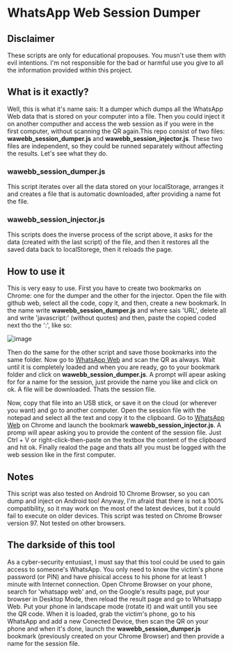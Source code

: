 # WhatsApp Web Session Dumper

## Disclaimer ##

These scripts are only for educational propouses. You musn't use them with evil intentions. I'm not responsible for the bad or harmful use you give to all the information provided within this project.

## What is it exactly? ##

Well, this is what it's name sais: It a dumper which dumps all the WhatsApp Web data that is stored on your computer into a file. Then you could inject it on another computher and access the web session as if you were in the first computer, without scanning the QR again.This repo consist of two files: **wawebb_session_dumper.js** and **wawebb_session_injector.js**. These two files are independent, so they could be runned separately without affecting the results. Let's see what they do.

### wawebb_session_dumper.js ###

This script iterates over all the data stored on your localStorage, arranges it and creates a file that is automatic downloaded, after providing a name fot the file.

### wawebb_session_injector.js ###

This scripts does the inverse process of the script above, it asks for the data (created with the last script) of the file, and then it restores all the saved data back to localStorege, then it reloads the page.

## How to use it ##

This is very easy to use. First you have to create two bookmarks on Chrome: one for the dumper and the other for the injector. Open the file with github web, select all the code, copy it, and then, create a new bookmark. In the name write **wawebb_session_dumper.js** and where sais 'URL', delete all and write 'javascript:' (without quotes) and then, paste the copied coded next tho the ':', like so:

![image](https://user-images.githubusercontent.com/72309928/162549188-8214b615-91b8-4c03-92ed-b6c648e6f54e.png)

Then do the same for the other script and save those bookmarks into the same folder. Now go to [WhatsApp Web](https://web.whatsapp.com/ "WhatsApp Web") and scan the QR as always. Wait until it is completely loaded and when you are ready, go to your bookmark folder and click on **wawebb_session_dumper.js**. A prompt will apear asking for for a name for the session, just provide the name you like and click on ok. A file will be downloaded. Thats the session file.

Now, copy that file into an USB stick, or save it on the cloud (or wherever you want) and go to another computer. Open the session file with the notepad and select all the text and copy it to the clipboard. Go to [WhatsApp Web](https://web.whatsapp.com/ "WhatsApp Web") on Chrome and launch the bookmark **wawebb_session_injector.js**. A promp will apear asking you to provide the content of the session file. Just Ctrl + V or right-click-then-paste on the textbox the content of the clipboard and hit ok. Finally realod the page and thats all! you must be logged with the web session like in the first computer.

## Notes ##

This script was also tested on Android 10 Chrome Browser, so you can dump and inject on Android too! Anyway, I'm afraid that there is not a 100% compatibility, so it may work on the most of the latest devices, but it could fail to execute on older devices. This script was tested on Chrome Browser version 97. Not tested on other browsers.

## The darkside of this tool ##

As a cyber-security entusiast, I must say that this tool could be used to gain access to someone's WhatsApp. You only need to know the victim's phone password (or PIN) and have phisical access to his phone for at least 1 minute with Internet connection. Open Chrome Browser on your phone, search for 'whatsapp web' and, on the Google's results page, put your browser in Desktop Mode, then reload the result page and go to Whatsapp Web. Put your phone in landscape mode (rotate it) and wait untill you see the QR code. When it is loaded, grab the victim's phone, go to his WhatsApp and add a new Conected Device, then scan the QR on your phone and when it's done, launch the **wawebb_session_dumper.js** bookmark (previously created on your Chrome Browser) and then provide a name for the session file.
